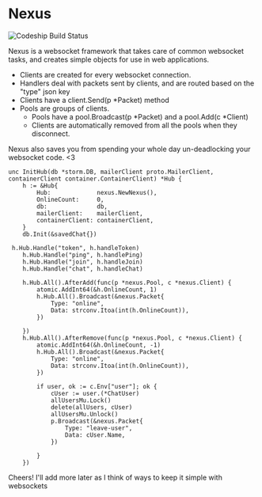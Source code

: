 # Nexus


![Codeship Build Status](https://codeship.com/projects/789d4580-c880-0134-af42-6ac8e955f005/status?branch=master)


Nexus is a websocket framework that takes care of common websocket tasks, and creates simple objects for use in web applications.

 - Clients are created for every websocket connection.
 - Handlers deal with packets sent by clients, and are routed based on the "type" json key
 - Clients have a client.Send(p *Packet) method
 - Pools are groups of clients.
   - Pools have a pool.Broadcast(p *Packet) and a pool.Add(c *Client) 
   - Clients are automatically removed from all the pools when they disconnect.

Nexus also saves you from spending your whole day un-deadlocking your websocket code. <3

```golang
unc InitHub(db *storm.DB, mailerClient proto.MailerClient, containerClient container.ContainerClient) *Hub {
	h := &Hub{
		Hub:             nexus.NewNexus(),
		OnlineCount:     0,
		db:              db,
		mailerClient:    mailerClient,
		containerClient: containerClient,
	}
	db.Init(&savedChat{})

 h.Hub.Handle("token", h.handleToken)
	h.Hub.Handle("ping", h.handlePing)
	h.Hub.Handle("join", h.handleJoin)
	h.Hub.Handle("chat", h.handleChat)

	h.Hub.All().AfterAdd(func(p *nexus.Pool, c *nexus.Client) {
		atomic.AddInt64(&h.OnlineCount, 1)
		h.Hub.All().Broadcast(&nexus.Packet{
			Type: "online",
			Data: strconv.Itoa(int(h.OnlineCount)),
		})

	})
	h.Hub.All().AfterRemove(func(p *nexus.Pool, c *nexus.Client) {
		atomic.AddInt64(&h.OnlineCount, -1)
		h.Hub.All().Broadcast(&nexus.Packet{
			Type: "online",
			Data: strconv.Itoa(int(h.OnlineCount)),
		})

		if user, ok := c.Env["user"]; ok {
			cUser := user.(*ChatUser)
			allUsersMu.Lock()
			delete(allUsers, cUser)
			allUsersMu.Unlock()
			p.Broadcast(&nexus.Packet{
				Type: "leave-user",
				Data: cUser.Name,
			})

		}
	})
```


Cheers! I'll add more later as I think of ways to keep it simple with websockets
